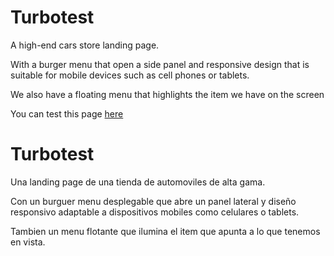 # Turbotest

A high-end cars store landing page.

With a burger menu that open a side panel and responsive design that is suitable for mobile devices such as cell phones or tablets.

We also have a floating menu that highlights the item we have on the screen

You can test this page [here](!https://turbotest-react.netlify.app/)

# Turbotest

Una landing page de una tienda de automoviles de alta gama.

Con un burguer menu desplegable que abre un panel lateral y diseño responsivo adaptable a dispositivos mobiles como celulares o tablets.

Tambien un menu flotante que ilumina el item que apunta a lo que tenemos en vista.